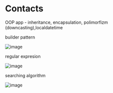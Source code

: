 # Contacts
OOP app - inheritance, encapsulation, polimorfizm (downcasting),localdatetime

builder pattern

![image](https://user-images.githubusercontent.com/80157748/181884350-2ea58286-3a7c-49ff-b50a-28bd970319cd.png)

regular expresion

![image](https://user-images.githubusercontent.com/80157748/181881588-5a4e942e-b018-453c-86c0-5d4802d1d2a1.png)

searching algorithm

![image](https://user-images.githubusercontent.com/80157748/181881852-6a5b741a-140f-4b71-a8ce-1899bfb803ed.png)

